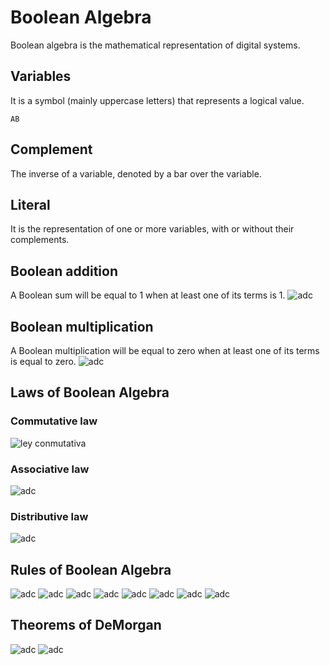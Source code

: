 # Boolean Algebra
Boolean algebra is the mathematical representation of digital systems. 
## Variables
It is a symbol (mainly uppercase letters) that represents a logical value.
```
AB
```
## Complement
The inverse of a variable, denoted by a bar over the variable. 
## Literal
It is the representation of one or more variables, with or without their complements.
## Boolean addition
A Boolean sum will be equal to 1 when at least one of its terms is 1.
![adc](images/SumaBooleana.png)
## Boolean multiplication
A Boolean multiplication will be equal to zero when at least one of its terms is equal to zero.
![adc](images/MultiplicacionBooleana.png)
## Laws of Boolean Algebra
### Commutative law 
![ley conmutativa](images/LeyConmutativa.png)
### Associative law
![adc](images/LeyAsociativa.png)
### Distributive law
![adc](images/LeyDistributiva.png)
## Rules of Boolean Algebra
![adc](images/Reglas1_2.png)
![adc](images/Regla3_4.png)
![adc](images/Regla5_6.png)
![adc](images/Regla7_8.png)
![adc](images/Regla9.png)
![adc](images/Regla10.png)
![adc](images/Regla11.png)
![adc](images/Regla12.png)
## Theorems of DeMorgan
![adc](images/DeMorgan1.png)
![adc](images/DeMorgan2.png)
